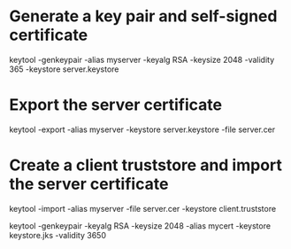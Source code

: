# Generate a key pair and self-signed certificate
keytool -genkeypair -alias myserver -keyalg RSA -keysize 2048 -validity 365 -keystore server.keystore



# Export the server certificate
keytool -export -alias myserver -keystore server.keystore -file server.cer


# Create a client truststore and import the server certificate
keytool -import -alias myserver -file server.cer -keystore client.truststore


keytool -genkeypair -keyalg RSA -keysize 2048 -alias mycert -keystore keystore.jks -validity 3650


